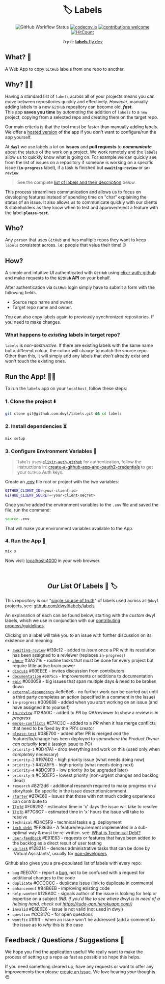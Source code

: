 <div align="center">

# 🏷 Labels

![GitHub Workflow Status](https://img.shields.io/github/actions/workflow/status/dwyl/labels/ci.yml?label=build&style=flat-square&branch=main)
[![codecov.io](https://img.shields.io/codecov/c/github/dwyl/labels/main.svg?style=flat-square)](http://codecov.io/github/dwyl/labels?branch=main)
[![contributions welcome](https://img.shields.io/badge/feedback-welcome-brightgreen.svg?style=flat-square)](https://github.com/dwyl/labels/issues)
[![HitCount](https://hits.dwyl.com/dwyl/labels.svg?style=flat-square)](https://hits.dwyl.com/dwyl/labels)

_Try_ it: [**labels**.fly.dev](https://labels.fly.dev/)

</div>

## What? 💭

A Web App to copy `GitHub` labels from one repo to another.

## Why? 🤷‍♀️

Having a standard list of `labels` across all of your projects 
means you can move between repositories quickly 
and effectively. 
*However*, manually adding labels 
to a new `GitHub` repository can become old, ***fast***. <br />
This app **saves you time** 
by _automating_ the addition of `labels` 
to a `new` project,
copying from a selected repo 
and creating them on the target repo.

Our main criteria is that the tool 
must be faster than manually adding labels. 
We offer a
[hosted version](https://labels.fly.dev)
of the app 
if you don't want to configure/run the app yourself.

At **`dwyl`** we use labels a _lot_ 
on **issues** and **pull requests**
to ***communicate*** about the status of the work
on a project.
We work remotely and the `labels` allow us
to quickly know what is going on.
For example we can quickly see
from the list of issues on a repository
if someone is working on a specific issue (**`in-progress`** label),
if a task is finished but **`awaiting-review`** 
or **`in-review`**.

> See the complete
[list of labels and their description](https://github.com/dwyl/labels#labels)
below.

This process streamlines communication
and allows us to focus on developing features
instead of spending time on "chat"
explaining the status of an issue.
It also allows us to communicate quickly with our clients & stakeholders
as they know when to test and approve/reject a feature with the label **`please-test`**.

## Who? 

Any `person` that uses `GitHub` 
and has multiple repos 
they want to keep `labels` consistent across. 
i.e: people that value their time! ⏰

## How?

A simple and intuitive UI authenticated 
with `GitHub` using
[elixir-auth-github](https://github.com/dwyl/elixir-auth-github/)
and make requests 
to the **`GitHub` API** on your behalf.

After authentication via `GitHub` login 
simply have to submit a form with the following fields.
 + Source repo name and owner.
 + Target repo name and owner.

You can also copy labels again 
to previously synchronized repositories.
If you need to make changes.

### What happens to _existing_ labels in target repo?

`labels` is _non-destructive_.
If there are existing labels 
with the same name but a different colour,
the colour will change to match the source repo.
Other than this, it will simply add any labels that _don't_ already exist and
won't touch the existing ones.

## Run the App! 🏃‍♀️

To run the `labels` app on your `localhost`,
follow these steps:

### 1. Clone the project ⬇️

```sh
git clone git@github.com:dwyl/labels.git && cd labels
```

### 2. Install dependencies ⏳

```sh
mix setup
```

### 3. Configure Environment Variables 📝

> `labels` uses 
[`elixir-auth-github`](https://github.com/dwyl/elixir-auth-github) 
for authentication,
follow the instructions in:
[create-a-github-app-and-oauth2-credentials](https://github.com/dwyl/elixir-auth-github/#2-create-a-github-app-and-oauth2-credentials-)
to get your `GitHub` Auth keys.
 
 Create an
 [.env](https://github.com/dwyl/learn-environment-variables)
 file root or project with the two variables:

```sh
GITHUB_CLIENT_ID=<your-client-id>
GITHUB_CLIENT_SECRET=<your-client-secret>
```

Once you've added the environment variables to the `.env` file
and saved the file, 
run the command:

```sh
source .env
```

That will make your environment variables
available to the App. 

### 4. Run the App 🚀 

```sh
mix s
```

Now visit: 
[localhost:4000](http://localhost:4000/)
in your web browser.



<br />
<div align="center">

## _Our_ List Of Labels 📜 🏷️

</div>

This repository is our 
"[single source of truth](https://en.wikipedia.org/wiki/Single_source_of_truth)" 
of labels used across all `@dwyl` projects, 
see: 
[github.com/dwyl/labels/labels](github.com/dwyl/labels/labels)

An explanation of each can be found below,
starting with the _custom_ dwyl labels,
which we use in conjunction with our
[contributing process/guidelines](https://www.github.com/dwyl/contributing).

Clicking on a label will take you to an issue 
with further discussion on its existence and meaning:

- [`awaiting-review`](https://github.com/dwyl/labels/issues/49) #f39c12 - added to _issue_ once a PR with its resolution has been assigned to a reviewer (replaces `in-progress`)
- [`chore`](https://github.com/dwyl/labels/issues/37) #3A2716 - routine tasks that must be done for every project but require little active brain power
- [`discuss`](https://github.com/dwyl/labels/issues/8) #60EEEE - invites discussion from contributors
- [`documentation`](https://github.com/dwyl/labels/issues/141) `#0075ca` - 
  Improvements or additions to documentation
- [`epic`](https://github.com/dwyl/labels/issues/35) #000059 - big issues that span multiple days & need to be broken down
- [`external-dependency`](https://github.com/dwyl/labels/issues/54) #e6e6e6 - no further work can be carried out until a third party completes an action (specified in a comment in the issue)
- `in-progress` #009688 - added when you *start* working on an issue (and have assigned it to yourself)
- [`in-review`](https://github.com/dwyl/labels/issues/48) #128A0C - added to _PR_ by QA/reviewer to show a review is *in progress*
- [`merge-conflicts`](https://github.com/dwyl/labels/issues/26) #E74C3C - added to a _PR_ when it has merge conflicts that need to be fixed by the PR's creator
- [`please-test`](https://github.com/dwyl/labels/issues/46) #08E700 - added after PR is merged *and* the feature/fix/change has been deployed to *somewhere the Product Owner can actually **test** it* (assign issue to PO)
- `priority-1` #0D47A1 - drop everything and work on this (used only when _completely_ necessary)
- `priority-2` #1976D2 - high priority issue (what needs doing now)
- `priority-3` #42A5F5 - high priority (what needs doing next)
- `priority-4` #8DC9F9 - low priority (to be upgraded later)
- `priority-5` #C5DEF5 - lowest priority (non-urgent changes and backlog ideas)
- `research` #82f2d6 - additional research required to make progress on a story/task. Be specific in the issue description/comment.
- [`starter`](https://github.com/dwyl/labels/issues/36) #27AE60 - issues that those with not much coding experience can contribute to
- [`T[x]d`](https://github.com/dwyl/labels/issues/41) #F06292 - estimated time in 'x' days the issue will take to resolve
- [`T[x]h`](https://github.com/dwyl/labels/issues/41) #F7C6C7 - estimated time in 'x' hours the issue will take to resolve
- `technical` #D4C5F9 - technical tasks e.g. deployment
- [`tech-debt`](https://github.com/dwyl/labels/issues/101) #FF3636 - A feature/requirement implemented in a sub-optimal way & must be re-written.
  see: [What is Technical Debt?](https://github.com/dwyl/product-owner-guide#what-is-technical-debt)
- [`user-feedback`](https://github.com/dwyl/labels/issues/61) #E91E63 - requests or features that have been added to the backlog as a direct result of user testing
- [`va-task`](https://github.com/dwyl/labels/issues/50) #128214 -
denotes administrative tasks that can be done by 'Virtual Assistants',
usually for [non-developers](https://www.amazon.co.uk/Virtual-Freedom-Chris-C-Ducker/dp/1939529743)

Github also gives you a pre-populated list of labels with every repo:

- `bug` #EE0701 - report a [bug](https://en.wikipedia.org/wiki/Software_bug), not to be confused with a request for additional changes to the code
- `duplicate` #CCCCCC - duplicate issue (link to duplicate in comments)
- `enhancement` #84B6EB - improving existing code
- `help-wanted` #128A0C - signals author of the issue is looking for help or expertise on a subject
_(NB. if you'd like to see where dwyl is in need of a helping hand, check out https://tudo-app.herokuapp.com/)_
- `invalid` #E6E6E6 - issue is not valid (not used in dwyl)
- `question` #CC317C - for open questions
- `wontfix` #ffffff - when an issue won't be addressed (add a comment to the issue as to *why* this is the case


## Feedback / Questions / Suggestions 🙏

We hope you find the application useful! We really want to make the process of setting up a repo as fast as possible so hope this helps.

If you need something cleared up, have any requests or want to offer any improvements then please [create an issue](https://github.com/dwyl/labels/issues/new).
We love hearing _your_ thoughts. 😊
